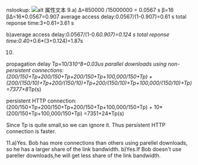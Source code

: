 nslookup:
![alt 属性文本](图片地址)
9.a)
Δ=850000 /15000000 = 0.0567 s
β=16
βΔ=16*0.0567=0.907
average access delay:0.0567/(1-0.907)=0.61 s
total reponse time:3+0.61=3.61 s

b)average access delay:0.0567/(1-0.6*0.907)=0.124 s
total reponse time:0.4*0+0.6*(3+0.124)=1.87s

10.
propagation delay Tp=10/3*10^8=0.03us
parallel downloads using non-persistent connections:
(200/150+Tp+200/150+Tp+200/150+Tp+100,000/150+Tp) + (200/(150/10)+Tp+200/(150/10)+Tp+200/(150/10)+Tp+100,000/(150/10)+Tp) =7377+8*Tp(s)

persistent HTTP connection:
(200/150+Tp+200/150+Tp+200/150+Tp+100,000/150+Tp) + 10*(200/150+Tp+100,000/150+Tp) =7351+24*Tp(s)

Since Tp is quite small,so we can ignore it. Thus persistent HTTP connection is faster.

11.a)Yes. Bob has more connections than others using parellel downloads, so he has a larger share of the link 
bandwidth.
   b)Yes.If Bob doesn't use pareller downloads,he will get less share of the link bandwidth.
